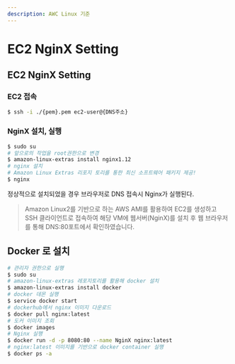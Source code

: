 ```yaml
---
description: AWC Linux 기준
---
```


# EC2 NginX Setting

## EC2 NginX Setting

### EC2 접속

```bash
$ ssh -i ./{pem}.pem ec2-user@{DNS주소}
```

### NginX 설치, 실행

```bash
$ sudo su
# 앞으로의 작업을 root권한으로 변경
$ amazon-linux-extras install nginx1.12
# nginx 설치
# Amazon Linux Extras 리포지 토리를 통한 최신 소프트웨어 패키지 제공!
$ nginx
```

정상적으로 설치되었을 경우 브라우저로 DNS 접속시 Nginx가 실행된다.

> Amazon Linux2를 기반으로 하는 AWS AMI를 활용하여 EC2를 생성하고 SSH 클라이언트로 접속하여 해당 VM에 웹서버\(NginX\)를 설치 후 웹 브라우저를 통해 DNS:80포트에서 확인하였습니다.

## Docker 로 설치

```bash
# 관리자 권한으로 실행
$ sudo su
# amazon-linux-extras 레포지토리를 활용해 docker 설치
$ amazon-linux-extras install docker
# docker 데몬 실행
$ service docker start
# dockerhub에서 nginx 이미지 다운로드
$ docker pull nginx:latest
# 도커 이미지 조회
$ docker images
# Nginx 실행
$ docker run -d -p 8080:80 --name NginX nginx:latest
# nginx:latest 이미지를 기반으로 docker container 실행
$ docker ps -a
```

